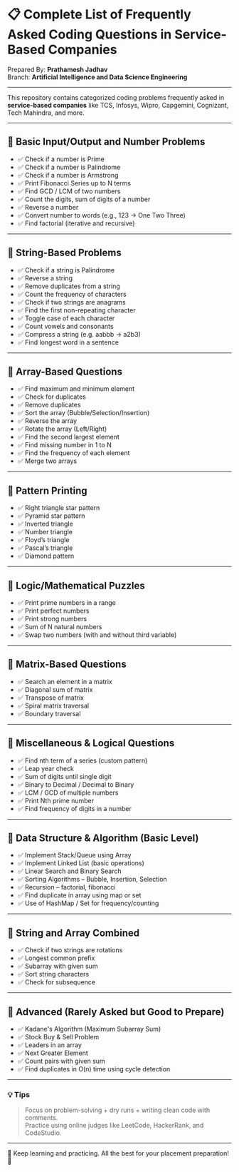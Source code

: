  # 📋 Complete List of Frequently Asked Coding Questions in Service-Based Companies

Prepared By: **Prathamesh Jadhav**  
Branch: **Artificial Intelligence and Data Science Engineering**

---

This repository contains categorized coding problems frequently asked in **service-based companies** like TCS, Infosys, Wipro, Capgemini, Cognizant, Tech Mahindra, and more.

---

## 🔹 Basic Input/Output and Number Problems

- ✅ Check if a number is Prime  
- ✅ Check if a number is Palindrome  
- ✅ Check if a number is Armstrong  
- ✅ Print Fibonacci Series up to N terms  
- ✅ Find GCD / LCM of two numbers  
- ✅ Count the digits, sum of digits of a number  
- ✅ Reverse a number  
- ✅ Convert number to words (e.g., 123 → One Two Three)  
- ✅ Find factorial (iterative and recursive)  

---

## 🔹 String-Based Problems

- ✅ Check if a string is Palindrome  
- ✅ Reverse a string  
- ✅ Remove duplicates from a string  
- ✅ Count the frequency of characters  
- ✅ Check if two strings are anagrams  
- ✅ Find the first non-repeating character  
- ✅ Toggle case of each character  
- ✅ Count vowels and consonants  
- ✅ Compress a string (e.g. aabbb → a2b3)  
- ✅ Find longest word in a sentence  

---

## 🔹 Array-Based Questions

- ✅ Find maximum and minimum element  
- ✅ Check for duplicates  
- ✅ Remove duplicates  
- ✅ Sort the array (Bubble/Selection/Insertion)  
- ✅ Reverse the array  
- ✅ Rotate the array (Left/Right)  
- ✅ Find the second largest element  
- ✅ Find missing number in 1 to N  
- ✅ Find the frequency of each element  
- ✅ Merge two arrays  

---

## 🔹 Pattern Printing

- ✅ Right triangle star pattern  
- ✅ Pyramid star pattern  
- ✅ Inverted triangle  
- ✅ Number triangle  
- ✅ Floyd’s triangle  
- ✅ Pascal’s triangle  
- ✅ Diamond pattern  

---

## 🔹 Logic/Mathematical Puzzles

- ✅ Print prime numbers in a range  
- ✅ Print perfect numbers  
- ✅ Print strong numbers  
- ✅ Sum of N natural numbers  
- ✅ Swap two numbers (with and without third variable)  

---

## 🔹 Matrix-Based Questions

- ✅ Search an element in a matrix  
- ✅ Diagonal sum of matrix  
- ✅ Transpose of matrix  
- ✅ Spiral matrix traversal  
- ✅ Boundary traversal  

---

## 🔹 Miscellaneous & Logical Questions

- ✅ Find nth term of a series (custom pattern)  
- ✅ Leap year check  
- ✅ Sum of digits until single digit  
- ✅ Binary to Decimal / Decimal to Binary  
- ✅ LCM / GCD of multiple numbers  
- ✅ Print Nth prime number  
- ✅ Find frequency of digits in a number  

---

## 🔹 Data Structure & Algorithm (Basic Level)

- ✅ Implement Stack/Queue using Array  
- ✅ Implement Linked List (basic operations)  
- ✅ Linear Search and Binary Search  
- ✅ Sorting Algorithms – Bubble, Insertion, Selection  
- ✅ Recursion – factorial, fibonacci  
- ✅ Find duplicate in array using map or set  
- ✅ Use of HashMap / Set for frequency/counting  

---

## 🔹 String and Array Combined

- ✅ Check if two strings are rotations  
- ✅ Longest common prefix  
- ✅ Subarray with given sum  
- ✅ Sort string characters  
- ✅ Check for subsequence  

---

## 🔹 Advanced (Rarely Asked but Good to Prepare)

- ✅ Kadane's Algorithm (Maximum Subarray Sum)  
- ✅ Stock Buy & Sell Problem  
- ✅ Leaders in an array  
- ✅ Next Greater Element  
- ✅ Count pairs with given sum  
- ✅ Find duplicates in O(n) time using cycle detection  

---

### 💡 Tips
> Focus on problem-solving + dry runs + writing clean code with comments.  
> Practice using online judges like LeetCode, HackerRank, and CodeStudio.

---

📌 Keep learning and practicing. All the best for your placement preparation! 🚀


